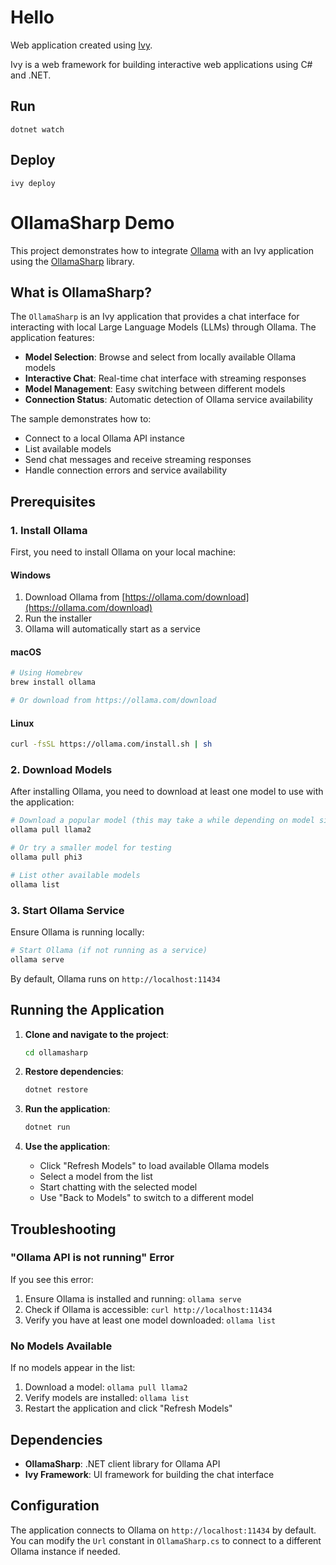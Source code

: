 # Hello 

Web application created using [Ivy](https://github.com/Ivy-Interactive/Ivy). 

Ivy is a web framework for building interactive web applications using C# and .NET.

## Run

```
dotnet watch
```

## Deploy

```
ivy deploy
```

# OllamaSharp Demo

This project demonstrates how to integrate [Ollama](https://ollama.com/) with an Ivy application using the [OllamaSharp](https://github.com/awaescher/OllamaSharp) library.

## What is OllamaSharp?

The `OllamaSharp` is an Ivy application that provides a chat interface for interacting with local Large Language Models (LLMs) through Ollama. The application features:

- **Model Selection**: Browse and select from locally available Ollama models
- **Interactive Chat**: Real-time chat interface with streaming responses
- **Model Management**: Easy switching between different models
- **Connection Status**: Automatic detection of Ollama service availability

The sample demonstrates how to:
- Connect to a local Ollama API instance
- List available models
- Send chat messages and receive streaming responses
- Handle connection errors and service availability

## Prerequisites

### 1. Install Ollama

First, you need to install Ollama on your local machine:

#### Windows
1. Download Ollama from [https://ollama.com/download](https://ollama.com/download)
2. Run the installer
3. Ollama will automatically start as a service

#### macOS
```bash
# Using Homebrew
brew install ollama

# Or download from https://ollama.com/download
```

#### Linux
```bash
curl -fsSL https://ollama.com/install.sh | sh
```

### 2. Download Models

After installing Ollama, you need to download at least one model to use with the application:

```bash
# Download a popular model (this may take a while depending on model size)
ollama pull llama2

# Or try a smaller model for testing
ollama pull phi3

# List other available models
ollama list
```

### 3. Start Ollama Service

Ensure Ollama is running locally:

```bash
# Start Ollama (if not running as a service)
ollama serve
```

By default, Ollama runs on `http://localhost:11434`

## Running the Application

1. **Clone and navigate to the project**:
   ```bash
   cd ollamasharp
   ```

2. **Restore dependencies**:
   ```bash
   dotnet restore
   ```

3. **Run the application**:
   ```bash
   dotnet run
   ```

4. **Use the application**:
   - Click "Refresh Models" to load available Ollama models
   - Select a model from the list
   - Start chatting with the selected model
   - Use "Back to Models" to switch to a different model

## Troubleshooting

### "Ollama API is not running" Error

If you see this error:
1. Ensure Ollama is installed and running: `ollama serve`
2. Check if Ollama is accessible: `curl http://localhost:11434`
3. Verify you have at least one model downloaded: `ollama list`

### No Models Available

If no models appear in the list:
1. Download a model: `ollama pull llama2`
2. Verify models are installed: `ollama list`
3. Restart the application and click "Refresh Models"

## Dependencies

- **OllamaSharp**: .NET client library for Ollama API
- **Ivy Framework**: UI framework for building the chat interface

## Configuration

The application connects to Ollama on `http://localhost:11434` by default. You can modify the `Url` constant in `OllamaSharp.cs` to connect to a different Ollama instance if needed.
